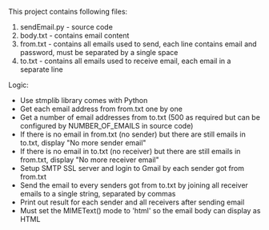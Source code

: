 This project contains following files:

1. sendEmail.py - source code
2. body.txt - contains email content
3. from.txt - contains all emails used to send, each line contains email and password, must be separated by a single space
4. to.txt - contains all emails used to receive email, each email in a separate line

Logic:

- Use stmplib library comes with Python
- Get each email address from from.txt one by one
- Get a number of email addresses from to.txt (500 as required but can be configured by NUMBER_OF_EMAILS in source code)
- If there is no email in from.txt (no sender) but there are still emails in to.txt, display "No more sender email"
- If there is no email in to.txt (no receiver) but there are still emails in from.txt, display "No more receiver email"
- Setup SMTP SSL server and login to Gmail by each sender got from from.txt
- Send the email to every senders got from to.txt by joining all receiver emails to a single string, separated by commas
- Print out result for each sender and all receivers after sending email
- Must set the MIMEText() mode to 'html' so the email body can display as HTML 